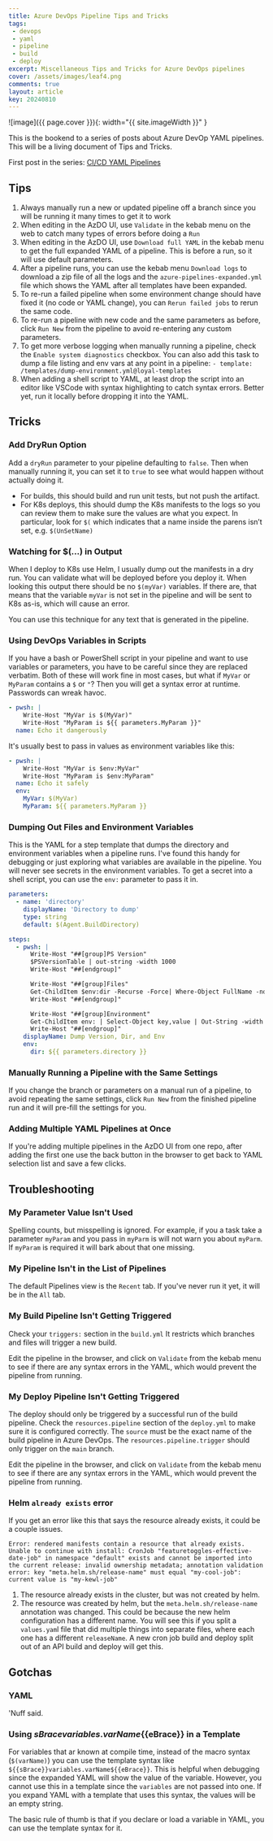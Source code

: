 ```yaml
---
title: Azure DevOps Pipeline Tips and Tricks
tags:
 - devops
 - yaml
 - pipeline
 - build
 - deploy
excerpt: Miscellaneous Tips and Tricks for Azure DevOps pipelines
cover: /assets/images/leaf4.png
comments: true
layout: article
key: 20240810
---
```


![image]({{ page.cover }}){: width="{{ site.imageWidth }}" }

This is the bookend to a series of posts about Azure DevOp YAML pipelines. This will be a living document of Tips and Tricks.

First post in the series: [CI/CD YAML Pipelines](/2024/08/10/typical-pipeline.html)

## Tips

1. Always manually run a new or updated pipeline off a branch since you will be running it many times to get it to work
1. When editing in the AzDO UI, use `Validate` in the kebab menu on the web to catch many types of errors before doing a `Run`
1. When editing in the AzDO UI, use `Download full YAML` in the kebab menu to get the full expanded YAML of a pipeline. This is before a run, so it will use default parameters.
1. After a pipeline runs, you can use the kebab menu `Download logs` to download a zip file of all the logs and the `​​azure-pipelines-expanded.yml` file which shows the YAML after all templates have been expanded.
1. To re-run a failed pipeline when some environment change should have fixed it (no code or YAML change), you can `Rerun failed jobs` to rerun the same code.
1. To re-run a pipeline with new code and the same parameters as before, click `Run New` from the pipeline to avoid re-entering any custom parameters.
1. To get more verbose logging when manually running a pipeline, check the `Enable system diagnostics` checkbox. You can also add this task to dump a file listing and env vars at any point in a pipeline: `- template: /templates/dump-environment.yml@loyal-templates`
1. When adding a shell script to YAML, at least drop the script into an editor like VSCode with syntax highlighting to catch syntax errors. Better yet, run it locally before dropping it into the YAML.

## Tricks

### Add DryRun Option

Add a `dryRun` parameter to your pipeline defaulting to `false`. Then when manually running it, you can set it to `true` to see what would happen without actually doing it.

- For builds, this should build and run unit tests, but not push the artifact.
- For K8s deploys, this should dump the K8s manifests to the logs so you can review them to make sure the values are what you expect. In particular, look for `$(` which indicates that a name inside the parens isn’t set, e.g. `$(UnSetName)`

<!--
### Run a Step Only on Failure, or Always

condition -->

### Watching for $(...) in Output

When I deploy to K8s use Helm, I usually dump out the manifests in a dry run. You can validate what will be deployed before you deploy it. When looking this output there should be no `$(myVar)` variables. If there are, that means that the variable `myVar` is not set in the pipeline and will be sent to K8s as-is, which will cause an error.

You can use this technique for any text that is generated in the pipeline.

### Using DevOps Variables in Scripts

If you have a bash or PowerShell script in your pipeline and want to use variables or parameters, you have to be careful since they are replaced verbatim. Both of these will work fine in most cases, but what if `MyVar` or `MyParam` contains a `$` or `"`? Then you will get a syntax error at runtime. Passwords can wreak havoc.

```yaml
- pwsh: |
    Write-Host "MyVar is $(MyVar)"
    Write-Host "MyParam is ${{ parameters.MyParam }}"
  name: Echo it dangerously
```

It's usually best to pass in values as environment variables like this:

```yaml
- pwsh: |
    Write-Host "MyVar is $env:MyVar"
    Write-Host "MyParam is $env:MyParam"
  name: Echo it safely
  env:
    MyVar: $(MyVar)
    MyParam: ${{ parameters.MyParam }}
```

### Dumping Out Files and Environment Variables

This is the YAML for a step template that dumps the directory and environment variables when a pipeline runs. I've found this handy for debugging or just exploring what variables are available in the pipeline. You will never see secrets in the environment variables. To get a secret into a shell script, you can use the `env:` parameter to pass it in.

```yaml
parameters:
  - name: 'directory'
    displayName: 'Directory to dump'
    type: string
    default: $(Agent.BuildDirectory)

steps:
  - pwsh: |
      Write-Host "##[group]PS Version"
      $PSVersionTable | out-string -width 1000
      Write-Host "##[endgroup]"

      Write-Host "##[group]Files"
      Get-ChildItem $env:dir -Recurse -Force| Where-Object FullName -notlike '*/.git*' | Select-Object FullName | Sort-Object | Out-String -width 1000
      Write-Host "##[endgroup]"

      Write-Host "##[group]Environment"
      Get-ChildItem env: | Select-Object key,value | Out-String -width 1000 | Sort-Object
      Write-Host "##[endgroup]"
    displayName: Dump Version, Dir, and Env
    env:
      dir: ${{ parameters.directory }}
```

### Manually Running a Pipeline with the Same Settings

If you change the branch or parameters on a manual run of a pipeline, to avoid repeating the same settings, click `Run New` from the finished pipeline run and it will pre-fill the settings for you.

### Adding Multiple YAML Pipelines at Once

If you're adding multiple pipelines in the AzDO UI from one repo, after adding the first one use the back button in the browser to get back to YAML selection list and save a few clicks.

## Troubleshooting

### My Parameter Value Isn't Used

Spelling counts, but misspelling is ignored. For example, if you a task take a parameter `myParam` and you pass in `myParm` is will not warn you about `myParm`. If `myParam` is required it will bark about that one missing.

### My Pipeline Isn't in the List of Pipelines

The default Pipelines view is the `Recent` tab. If you've never run it yet, it will be in the `All` tab.

### My Build Pipeline Isn't Getting Triggered

Check your `triggers:` section in the `build.yml` It restricts which branches and files will trigger a new build.

Edit the pipeline in the browser, and click on `Validate` from the kebab menu to see if there are any syntax errors in the YAML, which would prevent the pipeline from running.

### My Deploy Pipeline Isn't Getting Triggered

The deploy should only be triggered by a successful run of the build pipeline. Check the `resources.pipeline` section of the `deploy.yml` to make sure it is configured correctly. The `source` must be the exact name of the build pipeline in Azure DevOps. The `resources.pipeline.trigger` should only trigger on the `main` branch.

Edit the pipeline in the browser, and click on `Validate` from the kebab menu to see if there are any syntax errors in the YAML, which would prevent the pipeline from running.

### Helm `already exists` error

If you get an error like this that says the resource already exists, it could be a couple issues.

```text
Error: rendered manifests contain a resource that already exists. Unable to continue with install: CronJob "featuretoggles-effective-date-job" in namespace "default" exists and cannot be imported into the current release: invalid ownership metadata; annotation validation error: key "meta.helm.sh/release-name" must equal "my-cool-job": current value is "my-kewl-job"
```

1. The resource already exists in the cluster, but was not created by helm.
2. The resource was created by helm, but the `meta.helm.sh/release-name` annotation was changed. This could be because the new helm configuration has a different name. You will see this if you split a `values.yam`l file that did multiple things into separate files, where each one has a different `releaseName`. A new cron job build and deploy split out of an API build and deploy will get this.

## Gotchas

### YAML

'Nuff said.

### Using ${{sBrace}}variables.varName${{eBrace}} in a Template

For variables that ar known at compile time, instead of the macro syntax (`$(varName)`) you can use the template syntax like `${{sBrace}}variables.varName${{eBrace}}`. This is helpful when debugging since the expanded YAML will show the value of the variable. However, you cannot use this in a template since the `variables` are not passed into one. If you expand YAML with a template that uses this syntax, the values will be an empty string.

The basic rule of thumb is that if you declare or load a variable in YAML, you can use the template syntax for it.
